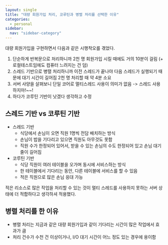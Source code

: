 ```yaml
---
layout: single
title: "대량 회원가입 처리, 코루틴과 병렬 처리를 선택한 이유"
categories:
  - personal
sidebar:
  nav: "sidebar-category"
---
```


대량 회원가입을 구현하면서 다음과 같은 시행착오를 겪었다.

1. 단순하게 반복문으로 처리하니까 2천 명 회원가입 시킬 때에도 거의 10분이 걸림 (+ 로컬테스트임에도 컴퓨터 느려지는 건 덤)
2. 스레드 기반으로 병렬 처리하니까 이전 스레드가 끝나야 다음 스레드가 실행되기 때문에 대기 시간이 길어짐 2천 명 처리할 때 약 4분 소요
3. 서버 사양을 살펴보니 단일 코어로 멀티스레드 사용이 의미가 없음 -> 스레드 사용 하지마!~~!
4. 하다가 코루틴 기반이 낫겠다 생각하고 수정

## 스레드 기반 vs 코루틴 기반
- 스레드 기반
  - 식당에서 손님이 오면 직원 1명씩 전담 배치하는 방식
  - 손님이 밥을 기다리고 있으면 직원도 아무것도 못함
  - 직원 수가 한정되어 있어서, 받을 수 있는 손님의 수도 한정되어 있고 손님 대기줄이 길어짐
- 코루틴 기반
  - 식당 직원이 여러 테이블을 오가며 동시에 서비스하는 방식
  - 한 테이블에서 기다리는 동안, 다른 테이블에 서비스를 할 수 있음
  - 적은 직원으로 많은 손님 응대 가능

적은 리소스로 많은 작업을 처리할 수 있는 것이 멀티 스레드를 사용하지 못하는 서버 상태에 더 적합하다고 생각하셔 적용했다.


## 병렬 처리를 한 이유
- 병렬 처리는 지금과 같은 대량 회원가입과 같이 기다리는 시간이 많은 작업에서 효과가 큼
- 처리 건수가 수천 건 이상이거나, I/O 대기 시간이 어느 정도 있는 경우에 용이함
